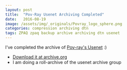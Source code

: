 ```yaml
---
layout: post
title:  "Pov-Ray Usenet Archiving Completed"
date:   2016-08-19
image: /assets/img/_originals/Povray_logo_sphere.png
categories: compression archiving dtn
tags: ZPAQ zpaq backup archive archiving dtn usenet
---
```

I've completed the archive of [Pov-ray's Usenet](http://news.povray.org/groups/) :)

 * [Download it at archive.org](https://archive.org/details/pov-ray-usenet-archive_20160812)
 * I am doing a roll-archive of the usenet archive group
